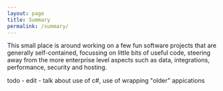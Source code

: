 ```yaml
---
layout: page
title: Summary
permalink: /summary/
---
```


This small place is around working on a few fun software projects that are generally self-contained, focussing on little bits of useful code, steering away from the more enterprise level aspects such as data, integrations, performance, security and hosting.

todo - edit - talk about use of c#, use of wrapping "older" appications



